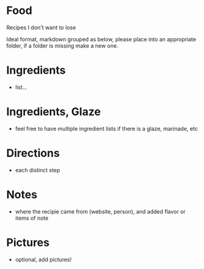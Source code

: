 # Food
Recipes I don't want to lose

Ideal format, markdown grouped as below, please place into an appropriate folder, if a folder is missing make a new one.

# Ingredients
* list...

# Ingredients, Glaze
* feel free to have multiple ingredient lists if there is a glaze, marinade, etc

# Directions
* each distinct step

# Notes
* where the recipie came from (website, person), and added flavor or items of note

# Pictures
* optional, add pictures!
